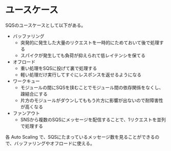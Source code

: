# ユースケース

SQSのユースケースとして以下がある。

- バッファリング
    - 突発的に発生した大量のリクエストを一時的にためておいて後で処理する
    - スパイクが発生しても負荷が抑えられて低レイテンシを保てる
- オフロード
    - 重い処理をSQSに投げて裏で処理する
    - 軽い処理だけ実行してすぐにレスポンスを返せるようになる
- ワークキュー
    - モジュールの間にSQSを挟むことでモジュール間の依存関係をなくし、疎結合にする
    - 片方のモジュールがダウンしてももう片方に影響が出ないので耐障害性が高くなる
- ファンアウト
    - SNSから複数のSQSにメッセージを配信することで、1リクエストを並列で処理する

各 Auto Scaling で、SQSにたまっているメッセージ数を見ることができるので、バッファリングやオフロードに使える。
